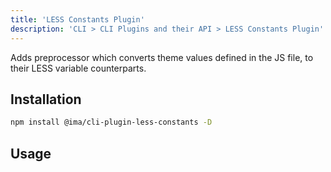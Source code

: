 ```yaml
---
title: 'LESS Constants Plugin'
description: 'CLI > CLI Plugins and their API > LESS Constants Plugin'
---
```


Adds preprocessor which converts theme values defined in the JS file, to their LESS variable counterparts.

## Installation

```bash npm2yarn
npm install @ima/cli-plugin-less-constants -D
```

## Usage
